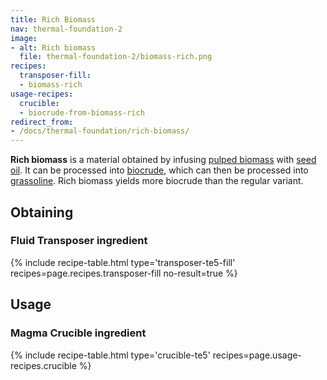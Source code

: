 ```yaml
---
title: Rich Biomass
nav: thermal-foundation-2
image:
- alt: Rich biomass
  file: thermal-foundation-2/biomass-rich.png
recipes:
  transposer-fill:
  - biomass-rich
usage-recipes:
  crucible:
  - biocrude-from-biomass-rich
redirect_from:
- /docs/thermal-foundation/rich-biomass/
---
```


**Rich biomass** is a material obtained by infusing [pulped
biomass](/docs/thermal-foundation-2/pulped-biomass/) with [seed
oil](/docs/thermal-foundation-2/seed-oil/). It can be processed into
[biocrude](/docs/thermal-foundation-2/biocrude/), which can then be processed into
[grassoline](/docs/thermal-foundation-2/grassoline/). Rich biomass yields more
biocrude than the regular variant.


Obtaining
---------

### Fluid Transposer ingredient
{% include recipe-table.html type='transposer-te5-fill' recipes=page.recipes.transposer-fill no-result=true %}


Usage
-----

### Magma Crucible ingredient
{% include recipe-table.html type='crucible-te5' recipes=page.usage-recipes.crucible %}
